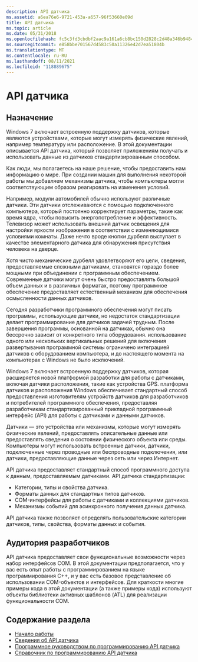 ```yaml
---
description: API датчика
ms.assetid: a6ea76e6-9721-453a-a657-96f53660e09d
title: API датчика
ms.topic: article
ms.date: 05/31/2018
ms.openlocfilehash: fc5c3fd3cbdbf2aac9a161a6cb8bc150d2828c2d48a346b94843878cda49a6a0
ms.sourcegitcommit: e858bbe701567d4583c50a11326e42d7ea51804b
ms.translationtype: MT
ms.contentlocale: ru-RU
ms.lasthandoff: 08/11/2021
ms.locfileid: "118889675"
---
```

# <a name="sensor-api"></a>API датчика

## <a name="purpose"></a>Назначение

Windows 7 включает встроенную поддержку датчиков, которые являются устройствами, которые могут измерять физические явлений, например температуру или расположение. В этой документации описывается API датчика, который позволяет приложениям получать и использовать данные из датчиков стандартизированным способом.

Как люди, мы полагаетесь на наше решение, чтобы предоставить нам информацию о мире. При создании машин для выполнения некоторой работы мы добавляем механизмы датчика, чтобы компьютеры могли соответствующим образом реагировать на изменения условий.

Например, модули автомобилей обычно используют различные датчики. Эти датчики отслеживаются с помощью подключенного компьютера, который постоянно корректирует параметры, такие как время ядра, чтобы повысить энергопотребление и эффективность. Телевизор может использовать внешний датчик освещения для настройки яркости изображения в соответствии с изменяющимися условиями комнаты. Даже нечто вроде кнопки дурбелл выступает в качестве элементарного датчика для обнаружения присутствия человека на дверце.

Хотя чисто механические дурбелл удовлетворяют его цели, сведения, предоставляемые сложными датчиками, становятся гораздо более мощными при объединении с программным обеспечением. Современные датчики могут очень быстро предоставлять большой объем данных и в различных форматах, поэтому программное обеспечение предоставляет естественный механизм для обеспечения осмысленности данных датчиков.

Сегодня разработчики программного обеспечения могут писать программы, использующие датчики, но недостаток стандартизации делает программирование для датчиков задачей трудным. После завершения программы, основанной на датчиках, обычно она бессрочно зависит от конкретного типа оборудования. использование одного или нескольких вертикальных решений для включения развертывания программной системы ограничено интеграцией датчиков с оборудованием компьютера, и до настоящего момента на компьютерах с Windows не было исключений.

Windows 7 включает встроенную поддержку датчиков, которая расширяется новой платформой разработки для работы с датчиками, включая датчики расположения, такие как устройства GPS. платформа датчиков и расположения Windows обеспечивает стандартный способ предоставления изготовителям устройств датчиков для разработчиков и потребителей программного обеспечения, предоставляя разработчикам стандартизированный прикладной программный интерфейс (API) для работы с датчиками и данными датчиков.

Датчики — это устройства или механизмы, которые могут измерять физические явлений, предоставлять описательные данные или предоставлять сведения о состоянии физического объекта или среды. Компьютеры могут использовать встроенные датчики, датчики, подключенные через проводные или беспроводные подключения, или датчики, предоставляющие данные через сеть или через Интернет.

API датчика предоставляет стандартный способ программного доступа к данным, предоставляемым датчиками. API датчика стандартизации:

-   Категории, типы и свойства датчика.
-   Форматы данных для стандартных типов датчиков.
-   COM-интерфейсы для работы с датчиками и коллекциями датчиков.
-   Механизмы событий для асинхронного получения данных датчика.

API датчика также позволяет определять пользовательские категории датчиков, типы, свойства, форматы данных и события.

## <a name="developer-audience"></a>Аудитория разработчиков

API датчика предоставляет свои функциональные возможности через набор интерфейсов COM. В этой документации предполагается, что у вас есть опыт работы с программированием на языке программирования C++, и у вас есть базовое представление об использовании COM-объектов и интерфейсов. Для краткости многие примеры кода в этой документации (а также примеры кода) используют объекты библиотеки активных шаблонов (ATL) для реализации функциональности COM.

## <a name="in-this-section"></a>Содержание раздела

-   [Начало работы](getting-started.md)
-   [Сведения об API датчика](about-the-sensor-api.md)
-   [Программное руководством по программированию API датчика](sensor-api-programming-guide.md)
-   [Справочник по программированию API датчика](sensor-api-programming-reference.md)

 

 



